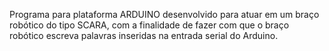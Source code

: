 Programa para plataforma ARDUINO desenvolvido para atuar em um braço robótico do tipo SCARA, com a finalidade de fazer com que o braço robótico escreva palavras inseridas na entrada serial do Arduino.
